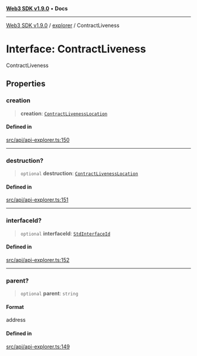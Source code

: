 [**Web3 SDK v1.9.0**](../../../README.md) • **Docs**

***

[Web3 SDK v1.9.0](../../../globals.md) / [explorer](../README.md) / ContractLiveness

# Interface: ContractLiveness

ContractLiveness

## Properties

### creation

> **creation**: [`ContractLivenessLocation`](ContractLivenessLocation.md)

#### Defined in

[src/api/api-explorer.ts:150](https://github.com/Mystic-Nayy/alephium-web3/blob/ee41f5e0e7d7fb0b155fe62f05b2ac03772895ca/packages/web3/src/api/api-explorer.ts#L150)

***

### destruction?

> `optional` **destruction**: [`ContractLivenessLocation`](ContractLivenessLocation.md)

#### Defined in

[src/api/api-explorer.ts:151](https://github.com/Mystic-Nayy/alephium-web3/blob/ee41f5e0e7d7fb0b155fe62f05b2ac03772895ca/packages/web3/src/api/api-explorer.ts#L151)

***

### interfaceId?

> `optional` **interfaceId**: [`StdInterfaceId`](../type-aliases/StdInterfaceId.md)

#### Defined in

[src/api/api-explorer.ts:152](https://github.com/Mystic-Nayy/alephium-web3/blob/ee41f5e0e7d7fb0b155fe62f05b2ac03772895ca/packages/web3/src/api/api-explorer.ts#L152)

***

### parent?

> `optional` **parent**: `string`

#### Format

address

#### Defined in

[src/api/api-explorer.ts:149](https://github.com/Mystic-Nayy/alephium-web3/blob/ee41f5e0e7d7fb0b155fe62f05b2ac03772895ca/packages/web3/src/api/api-explorer.ts#L149)
